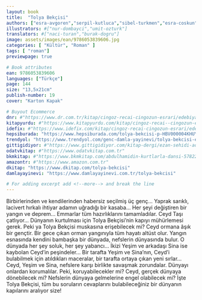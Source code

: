 ```yaml
---
layout: book
title:  "Tolya Bekçisi"
authors: ["esra-avgoren","serpil-kutluca","sibel-turkmen","esra-coskun"]
illustrators: #["nur-dombayci","umit-ozturk"]
translators: #["naci-turan","burak-dogru"]
image: assets/images/ean/9786053839606.jpg
categories: [ "Kültür", "Roman" ]
tags: [ "roman"]
previewpage: true

# Book attributes
ean: 9786053839606
languages: ["Türkçe"]
page: 144
size: "13,5x21cm"
publish-number: 19
cover: "Karton Kapak"

# Buyout Ecommerce
dnr: #"https://www.dr.com.tr/kitap/cingoz-recai-cingozun-esrari/edebiyat/roman/polisiye/urunno=0000000653122"
kitapyurdu: #"https://www.kitapyurdu.com/kitap/cingoz-recai--cingozun-esrari/367998.html&filter_name=Cing%C3%B6z%27%C3%BCn+Esrar%C4%B1"
idefix: #"https://www.idefix.com/kitap/cingoz-recai-cingozun-esrari/edebiyat/roman/polisiye/urunno=0000000653122"
hepsiburada: "https://www.hepsiburada.com/tolya-bekcisi-p-HBV000004KHUY"
trendyol: "https://www.trendyol.com/genc-damla-yayinevi/tolya-bekcisi-esra-a-coskun-esra-avgoren-serpil-l-kutluca-sibel-turkmen-p-3396362"
gittigidiyor: #"https://www.gittigidiyor.com/kitap-dergi/ezan-sehidi-adnan-menderes_pdp_732728793"
odatvkitap: #"https://www.odatvkitap.com.tr"
bkmkitap: #"https://www.bkmkitap.com/abdulhamidin-kurtlarla-dansi-578226"
amazontr: #"https://www.amazon.com.tr"
dkitap: "https://www.dkitap.com/tolya-bekcisi"
damlayayinevi: "https://www.damlayayinevi.com.tr/tolya-bekcisi"

# For adding excerpt add <!--more--> and break the line
---
```

Birbirlerinden ve kendilerinden habersiz seçilmiş üç genç...
Yaprak sarıklı, lacivert hırkalı ihtiyar adamın uğradığı bir kasaba...
Her şeyi değiştiren bir yangın ve deprem...
Emmarlar tüm hazırlıklarını tamamladılar. Ceyd Taşı çatlıyor...
Dünyanın kurtulması için Tolya Bekçisi’nin kapıyı mühürlemesi gerek. Peki ya Tolya Bekçisi muskasına erişebilecek mi?
Ceyd ormana âşık bir gençtir. Bir gece çıkan orman yangınıyla tüm hayatı altüst olur. Yangın esnasında kendini bambaşka bir dünyada, nefslerin dünyasında bulur. O dünyada her şey soluk, her şey yabancı... İkizi Yeşim ve arkadaşı Sina ise kaybolan Ceyd’in peşindeler... Bir tarafta Yeşim ve Sina’nın, Ceyd’i bulabilmek için atıldıkları maceralar, bir tarafta ortaya çıkan yeni sırlar... Ceyd, Yeşim ve Sina, nefslere karşı birlikte savaşmak zorundalar. Dünyayı onlardan korumalılar. Peki, koruyabilecekler mi? Ceyd, gerçek dünyaya dönebilecek mi? Nefslerin dünyaya gelmelerine engel olabilecek mi?
İşte Tolya Bekçisi, tüm bu soruların cevaplarını bulabileceğiniz bir dünyanın kapılarını aralıyor size!
<!--more--> 
